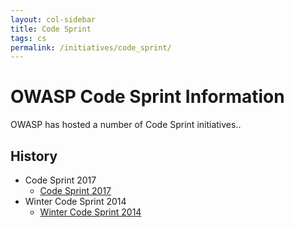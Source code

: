 ```yaml
---
layout: col-sidebar
title: Code Sprint
tags: cs
permalink: /initiatives/code_sprint/
---
```


# OWASP Code Sprint Information

OWASP has hosted a number of Code Sprint initiatives..

## History

- Code Sprint 2017
  - [Code Sprint 2017](cs2017)
- Winter Code Sprint 2014
  - [Winter Code Sprint 2014](wcs2014)
